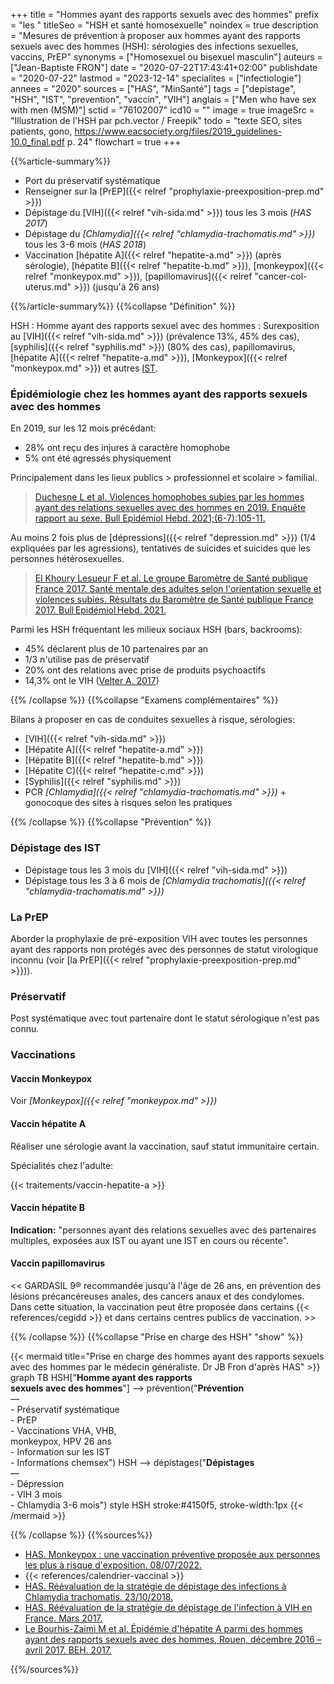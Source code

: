 +++
title = "Hommes ayant des rapports sexuels avec des hommes"
prefix = "les "
titleSeo = "HSH et santé homosexuelle"
noindex = true
description = "Mesures de prévention à proposer aux hommes ayant des rapports sexuels avec des hommes (HSH): sérologies des infections sexuelles, vaccins, PrEP"
synonyms = ["Homosexuel ou bisexuel masculin"]
auteurs = ["Jean-Baptiste FRON"]
date = "2020-07-22T17:43:41+02:00"
publishdate = "2020-07-22"
lastmod = "2023-12-14"
specialites = ["infectiologie"]
annees = "2020"
sources = ["HAS", "MinSanté"]
tags = ["depistage", "HSH", "IST", "prevention", "vaccin", "VIH"]
anglais = ["Men who have sex with men (MSM)"]
sctid = "76102007"
icd10 = ""
image = true
imageSrc = "Illustration de l'HSH par pch.vector / Freepik"
todo = "texte SEO, sites patients, gono, https://www.eacsociety.org/files/2019_guidelines-10.0_final.pdf p. 24"
flowchart = true
+++

{{%article-summary%}}

- Port du préservatif systématique
- Renseigner sur la [PrEP]({{< relref "prophylaxie-preexposition-prep.md" >}})
- Dépistage du [VIH]({{< relref "vih-sida.md" >}}) tous les 3 mois (*HAS 2017*)
- Dépistage du *[Chlamydia]({{< relref "chlamydia-trachomatis.md" >}})* tous les 3-6 mois (*HAS 2018*)
- Vaccination [hépatite A]({{< relref "hepatite-a.md" >}}) (après sérologie), [hépatite B]({{< relref "hepatite-b.md" >}}), [monkeypox]({{< relref "monkeypox.md" >}}), [papillomavirus]({{< relref "cancer-col-uterus.md" >}}) (jusqu'à 26 ans)

{{%/article-summary%}}
{{%collapse "Définition" %}}

HSH
: Homme ayant des rapports sexuel avec des hommes
: Surexposition au [VIH]({{< relref "vih-sida.md" >}}) (prévalence 13%, 45% des cas), [syphilis]({{< relref "syphilis.md" >}}) (80% des cas), papillomavirus, [hépatite A]({{< relref "hepatite-a.md" >}}), [Monkeypox]({{< relref "monkeypox.md" >}}) et autres [IST](/tags/ist/).

### Épidémiologie chez les hommes ayant des rapports sexuels avec des hommes

En 2019, sur les 12 mois précédant:

- 28% ont reçu des injures à caractère homophobe
- 5% ont été agressés physiquement

Principalement dans les lieux publics > professionnel et scolaire > familial.

> [Duchesne L et al. Violences homophobes subies par les hommes ayant des relations sexuelles avec des hommes en 2019. Enquête rapport au sexe. Bull Epidémiol Hebd. 2021;(6-7):105-11.](http://beh.santepubliquefrance.fr/beh/2021/6-7/2021_6-7_2.html)

Au moins 2 fois plus de [dépressions]({{< relref "depression.md" >}}) (1/4 expliquées par les agressions), tentatives de suicides et suicides que les personnes hétérosexuelles.

> [El Khoury Lesueur F et al. Le groupe Baromètre de Santé publique France 2017. Santé mentale des adultes selon l'orientation sexuelle et violences subies. Résultats du Baromètre de Santé publique France 2017. Bull Epidémiol Hebd. 2021.](http://beh.santepubliquefrance.fr/beh/2021/6-7/2021_6-7_1.html)

Parmi les HSH fréquentant les milieux sociaux HSH (bars, backrooms):

- 45% déclarent plus de 10 partenaires par an
- 1/3 n'utilise pas de préservatif
- 20% ont des relations avec prise de produits psychoactifs
- 14,3% ont le VIH ([Velter A. 2017](http://beh.santepubliquefrance.fr/beh/2017/18/2017_18_1.html))

{{% /collapse %}}
{{%collapse "Examens complémentaires" %}}

Bilans à proposer en cas de conduites sexuelles à risque, sérologies:

- [VIH]({{< relref "vih-sida.md" >}})
- [Hépatite A]({{< relref "hepatite-a.md" >}})
- [Hépatite B]({{< relref "hepatite-b.md" >}})
- [Hépatite C]({{< relref "hepatite-c.md" >}})
- [Syphilis]({{< relref "syphilis.md" >}})
- PCR *[Chlamydia]({{< relref "chlamydia-trachomatis.md" >}})* + gonocoque des sites à risques selon les pratiques

{{% /collapse %}}
{{%collapse "Prévention" %}}

### Dépistage des IST

- Dépistage tous les 3 mois du [VIH]({{< relref "vih-sida.md" >}})
- Dépistage tous les 3 à 6 mois de *[Chlamydia trachomatis]({{< relref "chlamydia-trachomatis.md" >}})*

### La PrEP

Aborder la prophylaxie de pré-exposition VIH avec toutes les personnes ayant des rapports non protégés avec des personnes de statut virologique inconnu (voir [la PrEP]({{< relref "prophylaxie-preexposition-prep.md" >}})).

### Préservatif

Post systématique avec tout partenaire dont le statut sérologique n'est pas connu.

### Vaccinations

#### Vaccin Monkeypox

Voir *[Monkeypox]({{< relref "monkeypox.md" >}})*

#### Vaccin hépatite A

Réaliser une sérologie avant la vaccination, sauf statut immunitaire certain.

Spécialités chez l'adulte:

{{< traitements/vaccin-hepatite-a >}}

#### Vaccin hépatite B

**Indication:** "personnes ayant des relations sexuelles avec des partenaires multiples, exposées aux IST ou ayant une IST en cours ou récente".

#### Vaccin papillomavirus

<< GARDASIL 9® recommandée jusqu'à l'âge de 26 ans, en prévention des lésions précancéreuses anales, des cancers anaux et des condylomes. Dans cette situation, la vaccination peut être proposée dans certains {{< references/cegidd >}} et dans certains centres publics de vaccination. >>

{{% /collapse %}}
{{%collapse "Prise en charge des HSH" "show" %}}

{{< mermaid title="Prise en charge des hommes ayant des rapports sexuels avec des hommes par le médecin généraliste. Dr JB Fron d'après HAS" >}}
graph TB
  HSH["<b>Homme ayant des rapports<br>sexuels avec des hommes</b>"] --> prévention("<b>Prévention</b><br>—<br>- Préservatif systématique<br>- PrEP<br>- Vaccinations VHA, VHB,<br>monkeypox, HPV 26 ans<br>- Information sur les IST<br>- Informations chemsex")
  HSH --> dépistages("<b>Dépistages</b><br>—<br>- Dépression<br>- VIH 3 mois<br>- Chlamydia 3-6 mois")
  style HSH stroke:#4150f5, stroke-width:1px
{{< /mermaid >}}

{{% /collapse %}}
{{%sources%}}

- [HAS. Monkeypox : une vaccination préventive proposée aux personnes les plus à risque d'exposition. 08/07/2022.](https://www.has-sante.fr/jcms/p_3351443/fr/monkeypox-une-vaccination-preventive-proposee-aux-personnes-les-plus-a-risque-d-exposition)
- {{< references/calendrier-vaccinal >}}
- [HAS. Réévaluation de la stratégie de dépistage des infections à Chlamydia trachomatis. 23/10/2018.](https://www.has-sante.fr/jcms/c_2879401/fr/reevaluation-de-la-strategie-de-depistage-des-infections-a-chlamydia-trachomatis)
- [HAS. Réévaluation de la stratégie de dépistage de l'infection à VIH en France. Mars 2017.](https://www.has-sante.fr/jcms/c_2024411/fr/reevaluation-de-la-strategie-de-depistage-de-l-infection-a-vih-en-france)
- [Le Bourhis-Zaimi M et al. Épidémie d'hépatite A parmi des hommes ayant des rapports sexuels avec des hommes, Rouen, décembre 2016 – avril 2017. BEH. 2017.](http://beh.santepubliquefrance.fr/beh/2017/18/2017_18_2.html)

{{%/sources%}}
